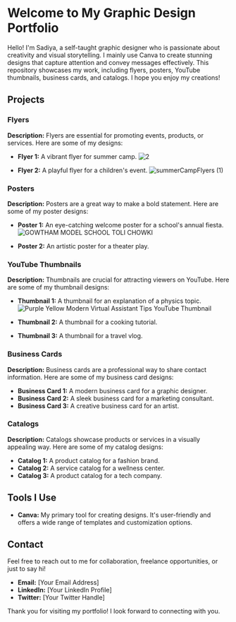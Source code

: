 # Welcome to My Graphic Design Portfolio

Hello! I'm Sadiya, a self-taught graphic designer who is passionate about creativity and visual storytelling. I mainly use Canva to create stunning designs that capture attention and convey messages effectively. This repository showcases my work, including flyers, posters, YouTube thumbnails, business cards, and catalogs. I hope you enjoy my creations!

## Projects

### Flyers
**Description:** Flyers are essential for promoting events, products, or services. Here are some of my designs:

- **Flyer 1:** A vibrant flyer for summer camp.
  ![2](https://github.com/user-attachments/assets/d2a8b202-2a60-48fb-8360-275e7c7497dd)

- **Flyer 2:** A playful flyer for a children's event.
![summerCampFlyers (1)](https://github.com/user-attachments/assets/17ed2859-fe16-45b2-b1b6-309293fbc997)


### Posters
**Description:** Posters are a great way to make a bold statement. Here are some of my poster designs:

- **Poster 1:** An eye-catching welcome poster for a school's annual fiesta.
  ![GOWTHAM MODEL SCHOOL TOLI CHOWKI](https://github.com/user-attachments/assets/90de318e-24c3-46dd-8f2c-09b4000609d0)

- **Poster 2:** An artistic poster for a theater play.

### YouTube Thumbnails
**Description:** Thumbnails are crucial for attracting viewers on YouTube. Here are some of my thumbnail designs:

- **Thumbnail 1:** A thumbnail for an explanation of a physics topic.
  ![Purple Yellow Modern Virtual Assistant Tips YouTube Thumbnail](https://github.com/user-attachments/assets/700eb33b-8b28-4af5-9afc-3d0a29e33681)

- **Thumbnail 2:** A thumbnail for a cooking tutorial.
- **Thumbnail 3:** A thumbnail for a travel vlog.

### Business Cards
**Description:** Business cards are a professional way to share contact information. Here are some of my business card designs:

- **Business Card 1:** A modern business card for a graphic designer.
- **Business Card 2:** A sleek business card for a marketing consultant.
- **Business Card 3:** A creative business card for an artist.

### Catalogs
**Description:** Catalogs showcase products or services in a visually appealing way. Here are some of my catalog designs:

- **Catalog 1:** A product catalog for a fashion brand.
- **Catalog 2:** A service catalog for a wellness center.
- **Catalog 3:** A product catalog for a tech company.

## Tools I Use
- **Canva:** My primary tool for creating designs. It's user-friendly and offers a wide range of templates and customization options.

## Contact
Feel free to reach out to me for collaboration, freelance opportunities, or just to say hi!

- **Email:** [Your Email Address]
- **LinkedIn:** [Your LinkedIn Profile]
- **Twitter:** [Your Twitter Handle]

Thank you for visiting my portfolio! I look forward to connecting with you.
